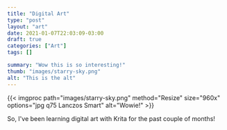 ```yaml
---
title: "Digital Art"
type: "post"
layout: "art"
date: 2021-01-07T22:03:09-03:00
draft: true
categories: ["Art"]
tags: []

summary: "Wow this is so interesting!"
thumb: "images/starry-sky.png"
alt: "This is the alt"
---
```


{{< imgproc path="images/starry-sky.png" method="Resize" size="960x" options="jpg q75 Lanczos Smart"  alt="Wowie!" >}}

So, I've been learning digital art with Krita for the past couple of months!